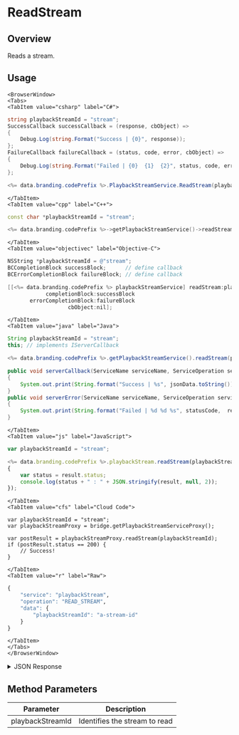 # ReadStream
## Overview
Reads a stream.

<PartialServop service_name="playbackStream" operation_name="READ_STREAM" />

## Usage

```mdx-code-block
<BrowserWindow>
<Tabs>
<TabItem value="csharp" label="C#">
```

```csharp
string playbackStreamId = "stream";
SuccessCallback successCallback = (response, cbObject) =>
{
    Debug.Log(string.Format("Success | {0}", response));
};
FailureCallback failureCallback = (status, code, error, cbObject) =>
{
    Debug.Log(string.Format("Failed | {0}  {1}  {2}", status, code, error));
};

<%= data.branding.codePrefix %>.PlaybackStreamService.ReadStream(playbackStreamId, successCallback, failureCallback);
```

```mdx-code-block
</TabItem>
<TabItem value="cpp" label="C++">
```

```cpp
const char *playbackStreamId = "stream";

<%= data.branding.codePrefix %>->getPlaybackStreamService()->readStream(playbackStreamId, this);
```

```mdx-code-block
</TabItem>
<TabItem value="objectivec" label="Objective-C">
```

```objectivec
NSString *playbackStreamId = @"stream";
BCCompletionBlock successBlock;      // define callback
BCErrorCompletionBlock failureBlock; // define callback

[[<%= data.branding.codePrefix %> playbackStreamService] readStream:playbackStreamId
            completionBlock:successBlock
       errorCompletionBlock:failureBlock
                   cbObject:nil];
```

```mdx-code-block
</TabItem>
<TabItem value="java" label="Java">
```

```java
String playbackStreamId = "stream";
this; // implements IServerCallback

<%= data.branding.codePrefix %>.getPlaybackStreamService().readStream(playbackStreamId, this);

public void serverCallback(ServiceName serviceName, ServiceOperation serviceOperation, JSONObject jsonData)
{
    System.out.print(String.format("Success | %s", jsonData.toString()));
}
public void serverError(ServiceName serviceName, ServiceOperation serviceOperation, int statusCode, int reasonCode, String jsonError)
{
    System.out.print(String.format("Failed | %d %d %s", statusCode,  reasonCode, jsonError.toString()));
}
```

```mdx-code-block
</TabItem>
<TabItem value="js" label="JavaScript">
```

```javascript
var playbackStreamId = "stream";

<%= data.branding.codePrefix %>.playbackStream.readStream(playbackStreamId, result =>
{
	var status = result.status;
	console.log(status + " : " + JSON.stringify(result, null, 2));
});
```

```mdx-code-block
</TabItem>
<TabItem value="cfs" label="Cloud Code">
```

```cfscript
var playbackStreamId = "stream";
var playbackStreamProxy = bridge.getPlaybackStreamServiceProxy();

var postResult = playbackStreamProxy.readStream(playbackStreamId);
if (postResult.status == 200) {
    // Success!
}
```

```mdx-code-block
</TabItem>
<TabItem value="r" label="Raw">
```

```r
{
	"service": "playbackStream",
	"operation": "READ_STREAM",
	"data": {
		"playbackStreamId": "a-stream-id"
	}
}
```

```mdx-code-block
</TabItem>
</Tabs>
</BrowserWindow>
```

<details>
<summary>JSON Response</summary>

```json
{
   "data":{
      "playbackStreamId":"6620a4e8-c4a8-4979-b827-0efa6a4a7435",
      "gameId":"10228",
      "initiatingPlayerId":"38ae8a44-1b24-4ad9-9bb4-a016bdfc6644",
      "targetPlayerId":"38ae8a44-1b24-4ad9-9bb4-a016bdfc6644",
      "status":"IN_PROGRESS",
      "summary":{
         "SUMMARY":"User moved back and spent coins on a potion.",
         "POINTS":5
      },
      "initialSharedData":{
         "entities":[

         ],
         "statistics":{

         }
      },
      "events":[
         {
            "MOVE":"FORWARD",
            "EVENT":"FOUND_COINS"
         },
         {
            "MOVE":"BACK",
            "EVENT":"SPENT_COINS",
            "ITEM_AQUIRED":"POTION"
         }
      ],
      "expiryTime":null,
      "createdAt":1526580974204,
      "updatedAt":1526581097133
   },
   "status":200
}
```
</details>

## Method Parameters
Parameter | Description
--------- | -----------
playbackStreamId | Identifies the stream to read


